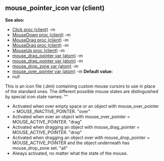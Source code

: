 ## mouse_pointer_icon var (client)
**See also:**
*   [Click proc (client)](/ref/client/proc/Click.md) -m
*   [MouseDown proc (client)](/ref/client/proc/MouseDown.md) -m
*   [MouseDrag proc (client)](/ref/client/proc/MouseDrag.md) -m
*   [MouseDrag proc (client)](/ref/client/proc/MouseDrag.md) -m
*   [MouseUp proc (client)](/ref/client/proc/MouseUp.md) -m
*   [mouse_drag_pointer var (atom)](/ref/atom/var/mouse_drag_pointer.md) -m
*   [mouse_drag_pointer var (atom)](/ref/atom/var/mouse_drag_pointer.md) -m
*   [mouse_drop_zone var (atom)](/ref/atom/var/mouse_drop_zone.md) -m
*   [mouse_over_pointer var (atom)](/ref/atom/var/mouse_over_pointer.md) -m<!-- -->
**Default value:**
*   null


This is an icon file (.dmi) containing custom mouse cursors to
use in place of the standard ones. The different possible mouse states
are distinguished by special icon state names:
\"\"
*   Activated when over empty space or an object with mouse_over_pointer
    = MOUSE_INACTIVE_POINTER.
\"over\"
*   Activated when over an object with mouse_over_pointer =
    MOUSE_ACTIVE_POINTER.
\"drag\"
*   Activated when dragging an object with mouse_drag_pointer =
    MOUSE_ACTIVE_POINTER.
\"drop\"
*   Activated when dragging an object over with mouse_drop_pointer =
    MOUSE_ACTIVE_POINTER and the object underneath has mouse_drop_zone
    set.
\"all\"
*   Always activated, no matter what the state of the mouse.